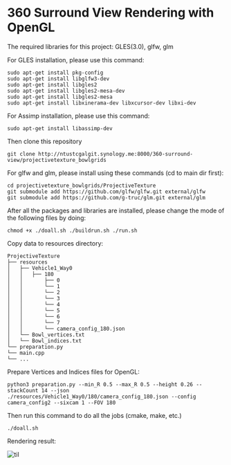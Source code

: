 # 360 Surround View Rendering with OpenGL

The required libraries for this project: GLES(3.0), glfw, glm

For GLES installation, please use this command:

```
sudo apt-get install pkg-config
sudo apt-get install libglfw3-dev
sudo apt-get install libgles2
sudo apt-get install libgles2-mesa-dev
sudo apt-get install libgles2-mesa
sudo apt-get install libxinerama-dev libxcursor-dev libxi-dev
```

For Assimp installation, please use this command:

```
sudo apt-get install libassimp-dev
```

Then clone this repository

```
git clone http://ntustcgalgit.synology.me:8000/360-surround-view/projectivetexture_bowlgrids
```

For glfw and glm, please install using these commands (cd to main dir first):

```
cd projectivetexture_bowlgrids/ProjectiveTexture
git submodule add https://github.com/glfw/glfw.git external/glfw
git submodule add https://github.com/g-truc/glm.git external/glm
```

After all the packages and libraries are installed, please change the mode of the following files by doing:

```
chmod +x ./doall.sh ./buildrun.sh ./run.sh
```

Copy data to resources directory:

```
ProjectiveTexture
├── resources
│   ├── Vehicle1_Way0
│   │   ├── 180
│   │       ├── 0
│   │       └── 1
│   │       └── 2
│   │       └── 3
│   │       └── 4
│   │       └── 5
│   │       └── 6
│   │       └── 7
│   │       └── camera_config_180.json
│   └── Bowl_vertices.txt
│   └── Bowl_indices.txt
└── preparation.py
└── main.cpp
└── ...
```

Prepare Vertices and Indices files for OpenGL:

```
python3 preparation.py --min_R 0.5 --max_R 0.5 --height 0.26 --stackCount 14 --json ./resources/Vehicle1_Way0/180/camera_config_180.json --config camera_config2 --sixcam 1 --FOV 180
```

Then run this command to do all the jobs (cmake, make, etc.)
```
./doall.sh
```

Rendering result:

![til](./SurroundView.gif)

